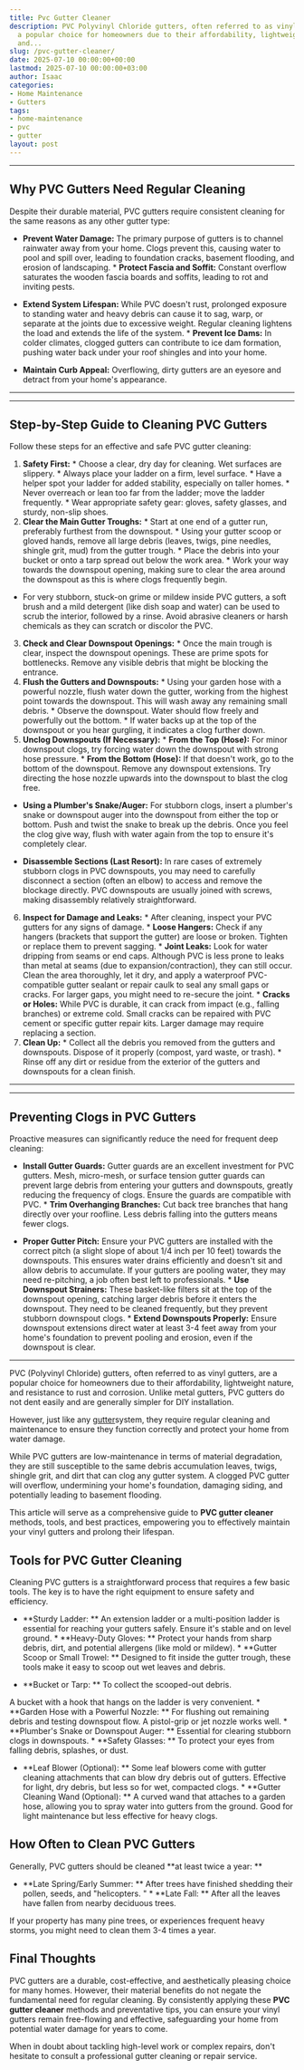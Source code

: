 ```yaml
---
title: Pvc Gutter Cleaner
description: PVC Polyvinyl Chloride gutters, often referred to as vinyl gutters, are
  a popular choice for homeowners due to their affordability, lightweight nature,
  and...
slug: /pvc-gutter-cleaner/
date: 2025-07-10 00:00:00+00:00
lastmod: 2025-07-10 00:00:00+03:00
author: Isaac
categories:
- Home Maintenance
- Gutters
tags:
- home-maintenance
- pvc
- gutter
layout: post
---
```

---

## Why PVC Gutters Need Regular Cleaning
Despite their durable material, PVC gutters require consistent cleaning for the same reasons as any other gutter type:

* **Prevent Water Damage:** The primary purpose of gutters is to channel rainwater away from your home. Clogs prevent this, causing water to pool and spill over, leading to foundation cracks, basement flooding, and erosion of landscaping. * **Protect Fascia and Soffit:** Constant overflow saturates the wooden fascia boards and soffits, leading to rot and inviting pests.

* **Extend System Lifespan:** While PVC doesn't rust, prolonged exposure to standing water and heavy debris can cause it to sag, warp, or separate at the joints due to excessive weight. Regular cleaning lightens the load and extends the life of the system. * **Prevent Ice Dams:** In colder climates, clogged gutters can contribute to ice dam formation, pushing water back under your roof shingles and into your home.

* **Maintain Curb Appeal:** Overflowing, dirty gutters are an eyesore and detract from your home's appearance.
---
---

## Step-by-Step Guide to Cleaning PVC Gutters
Follow these steps for an effective and safe PVC gutter cleaning:
1.  **Safety First:** * Choose a clear, dry day for cleaning. Wet surfaces are slippery. * Always place your ladder on a firm, level surface. * Have a helper spot your ladder for added stability, especially on taller homes. * Never overreach or lean too far from the ladder; move the ladder frequently. * Wear appropriate safety gear: gloves, safety glasses, and sturdy, non-slip shoes.
2. **Clear the Main Gutter Troughs:** * Start at one end of a gutter run, preferably furthest from the downspout. * Using your gutter scoop or gloved hands, remove all large debris (leaves, twigs, pine needles, shingle grit, mud) from the gutter trough. * Place the debris into your bucket or onto a tarp spread out below the work area. * Work your way towards the downspout opening, making sure to clear the area around the downspout as this is where clogs frequently begin.

* For very stubborn, stuck-on grime or mildew inside PVC gutters, a soft brush and a mild detergent (like dish soap and water) can be used to scrub the interior, followed by a rinse. Avoid abrasive cleaners or harsh chemicals as they can scratch or discolor the PVC.
3.  **Check and Clear Downspout Openings:** * Once the main trough is clear, inspect the downspout openings. These are prime spots for bottlenecks. Remove any visible debris that might be blocking the entrance.
4.  **Flush the Gutters and Downspouts:** * Using your garden hose with a powerful nozzle, flush water down the gutter, working from the highest point towards the downspout. This will wash away any remaining small debris. * Observe the downspout. Water should flow freely and powerfully out the bottom. * If water backs up at the top of the downspout or you hear gurgling, it indicates a clog further down.
5. **Unclog Downspouts (If Necessary):** * **From the Top (Hose):** For minor downspout clogs, try forcing water down the downspout with strong hose pressure. * **From the Bottom (Hose):** If that doesn't work, go to the bottom of the downspout. Remove any downspout extensions. Try directing the hose nozzle upwards into the downspout to blast the clog free.

* **Using a Plumber's Snake/Auger:** For stubborn clogs, insert a plumber's snake or downspout auger into the downspout from either the top or bottom. Push and twist the snake to break up the debris. Once you feel the clog give way, flush with water again from the top to ensure it's completely clear.

* **Disassemble Sections (Last Resort):** In rare cases of extremely stubborn clogs in PVC downspouts, you may need to carefully disconnect a section (often an elbow) to access and remove the blockage directly. PVC downspouts are usually joined with screws, making disassembly relatively straightforward.
6. **Inspect for Damage and Leaks:** * After cleaning, inspect your PVC gutters for any signs of damage. * **Loose Hangers:** Check if any hangers (brackets that support the gutter) are loose or broken. Tighten or replace them to prevent sagging. * **Joint Leaks:** Look for water dripping from seams or end caps. Although PVC is less prone to leaks than metal at seams (due to expansion/contraction), they can still occur.
Clean the area thoroughly, let it dry, and apply a waterproof PVC-compatible gutter sealant or repair caulk to seal any small gaps or cracks. For larger gaps, you might need to re-secure the joint. * **Cracks or Holes:** While PVC is durable, it can crack from impact (e.g., falling branches) or extreme cold. Small cracks can be repaired with PVC cement or specific gutter repair kits. Larger damage may require replacing a section.
7.  **Clean Up:** * Collect all the debris you removed from the gutters and downspouts. Dispose of it properly (compost, yard waste, or trash). * Rinse off any dirt or residue from the exterior of the gutters and downspouts for a clean finish.
---
---

## Preventing Clogs in PVC Gutters
Proactive measures can significantly reduce the need for frequent deep cleaning:

* **Install Gutter Guards:** Gutter guards are an excellent investment for PVC gutters. Mesh, micro-mesh, or surface tension gutter guards can prevent large debris from entering your gutters and downspouts, greatly reducing the frequency of clogs. Ensure the guards are compatible with PVC. * **Trim Overhanging Branches:** Cut back tree branches that hang directly over your roofline. Less debris falling into the gutters means fewer clogs.

* **Proper Gutter Pitch:** Ensure your PVC gutters are installed with the correct pitch (a slight slope of about 1/4 inch per 10 feet) towards the downspouts. This ensures water drains efficiently and doesn't sit and allow debris to accumulate. If your gutters are pooling water, they may need re-pitching, a job often best left to professionals. * **Use Downspout Strainers:** These basket-like filters sit at the top of the downspout opening, catching larger debris before it enters the downspout.
They need to be cleaned frequently, but they prevent stubborn downspout clogs. * **Extend Downspouts Properly:** Ensure downspout extensions direct water at least 3-4 feet away from your home's foundation to prevent pooling and erosion, even if the downspout is clear.
---

PVC (Polyvinyl Chloride) gutters, often referred to as vinyl gutters, are a popular choice for homeowners due to their affordability, lightweight nature, and resistance to rust and corrosion. Unlike metal gutters, PVC gutters do not dent easily and are generally simpler for DIY installation.

However, just like any [gutter](https://pestpolicy.com/gutter-downspout-adapter/)system, they require regular cleaning and maintenance to ensure they function correctly and protect your home from water damage.

While PVC gutters are low-maintenance in terms of material degradation, they are still susceptible to the same debris accumulation leaves, twigs, shingle grit, and dirt that can clog any gutter system. A clogged PVC gutter will overflow, undermining your home's foundation, damaging siding, and potentially leading to basement flooding.

This article will serve as a comprehensive guide to **PVC gutter cleaner** methods, tools, and best practices, empowering you to effectively maintain your vinyl gutters and prolong their lifespan.

##  Tools for PVC Gutter Cleaning

Cleaning PVC gutters is a straightforward process that requires a few basic tools. The key is to have the right equipment to ensure safety and efficiency.

* **Sturdy Ladder: ** An extension ladder or a multi-position ladder is essential for reaching your gutters safely. Ensure it's stable and on level ground. * **Heavy-Duty Gloves: ** Protect your hands from sharp debris, dirt, and potential allergens (like mold or mildew). * **Gutter Scoop or Small Trowel: ** Designed to fit inside the gutter trough, these tools make it easy to scoop out wet leaves and debris.

* **Bucket or Tarp: ** To collect the scooped-out debris.

A bucket with a hook that hangs on the ladder is very convenient. * **Garden Hose with a Powerful Nozzle: ** For flushing out remaining debris and testing downspout flow. A pistol-grip or jet nozzle works well. * **Plumber's Snake or Downspout Auger: ** Essential for clearing stubborn clogs in downspouts. * **Safety Glasses: ** To protect your eyes from falling debris, splashes, or dust.

* **Leaf Blower (Optional): ** Some leaf blowers come with gutter cleaning attachments that can blow dry debris out of gutters. Effective for light, dry debris, but less so for wet, compacted clogs. * **Gutter Cleaning Wand (Optional): ** A curved wand that attaches to a garden hose, allowing you to spray water into gutters from the ground. Good for light maintenance but less effective for heavy clogs.

##  How Often to Clean PVC Gutters

Generally, PVC gutters should be cleaned **at least twice a year: **

* **Late Spring/Early Summer: ** After trees have finished shedding their pollen, seeds, and "helicopters. " * **Late Fall: ** After all the leaves have fallen from nearby deciduous trees.

If your property has many pine trees, or experiences frequent heavy storms, you might need to clean them 3-4 times a year.

##  Final Thoughts

PVC gutters are a durable, cost-effective, and aesthetically pleasing choice for many homes. However, their material benefits do not negate the fundamental need for regular cleaning. By consistently applying these **PVC gutter cleaner** methods and preventative tips, you can ensure your vinyl gutters remain free-flowing and effective, safeguarding your home from potential water damage for years to come.

When in doubt about tackling high-level work or complex repairs, don't hesitate to consult a professional gutter cleaning or repair service.
